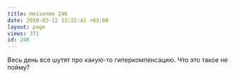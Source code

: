 ```yaml
---
title: Heisenme 246
date: 2018-02-12 13:32:41 +03:00
layout: page
views: 371
id: 246
---
```


Весь день все шутят про какую-то гиперкомпенсацию. Что это такое не пойму?


